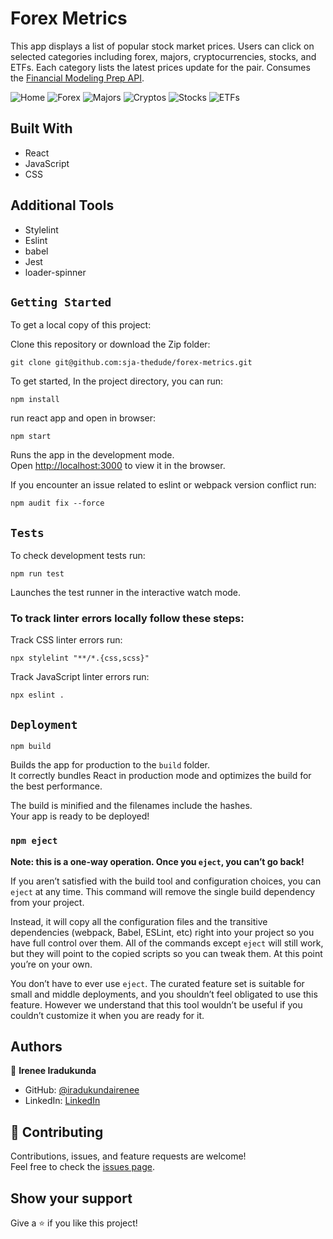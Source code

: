 

# Forex Metrics
This app displays a list of popular stock market prices. Users can click on selected categories including forex, majors, cryptocurrencies, stocks, and ETFs. Each category lists the latest prices update for the pair. Consumes the [Financial Modeling Prep API](https://site.financialmodelingprep.com/developer/docs).

![Home](src/assets/home.png)
![Forex](src/assets/forexhp.png)
![Majors](src/assets/majorshp.png)
![Cryptos](src/assets/cryptos.png)
![Stocks](src/assets/stockshp.png)
![ETFs](src/assets/etfs.png)



## Built With

- React
- JavaScript
- CSS

## Additional Tools

- Stylelint
- Eslint
- babel
- Jest
- loader-spinner

## `Getting Started`

To get a local copy of this project:

Clone this repository or download the Zip folder:
```
git clone git@github.com:sja-thedude/forex-metrics.git
```

To get started, In the project directory, you can run:
```
npm install
```
run react app and open in browser:
```
npm start
```
Runs the app in the development mode.\
Open [http://localhost:3000](http://localhost:3000) to view it in the browser.

If you encounter an issue related to eslint or webpack version conflict run:
```
npm audit fix --force
```

## `Tests`
To check development tests run:
```
npm run test
```
Launches the test runner in the interactive watch mode.


### To track linter errors locally follow these steps:  

Track CSS linter errors run:
```
npx stylelint "**/*.{css,scss}"
```
Track JavaScript linter errors run:
```
npx eslint .
```

## `Deployment`
```
npm build
```
Builds the app for production to the `build` folder.\
It correctly bundles React in production mode and optimizes the build for the best performance.

The build is minified and the filenames include the hashes.\
Your app is ready to be deployed!

### `npm eject`

**Note: this is a one-way operation. Once you `eject`, you can’t go back!**

If you aren’t satisfied with the build tool and configuration choices, you can `eject` at any time. This command will remove the single build dependency from your project.

Instead, it will copy all the configuration files and the transitive dependencies (webpack, Babel, ESLint, etc) right into your project so you have full control over them. All of the commands except `eject` will still work, but they will point to the copied scripts so you can tweak them. At this point you’re on your own.

You don’t have to ever use `eject`. The curated feature set is suitable for small and middle deployments, and you shouldn’t feel obligated to use this feature. However we understand that this tool wouldn’t be useful if you couldn’t customize it when you are ready for it.

## Authors

👤 **Irenee Iradukunda**

- GitHub: [@iradukundairenee](https://github.com/iradukundairenee)
- LinkedIn: [LinkedIn](https://www.linkedin.com/in/irenee-iradukunda-9047231b2/)


## 🤝 Contributing

Contributions, issues, and feature requests are welcome!  
Feel free to check the [issues page](https://github.com/sja-thedude/forex-metrics/issues).


## Show your support

Give a ⭐️ if you like this project!
